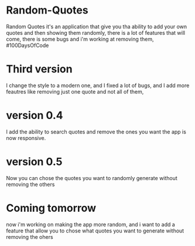 # Random-Quotes
Random Quotes it's an application that give you tha ability to add your own quotes and then showing them randomly,
there is a lot of features that will come,
there is some bugs and i'm working at removing them,
#100DaysOfCode
# Third version
I change the style to a modern one, and I fixed a lot of bugs, and I add more feautres like removing just one quote and not all of them,
# version 0.4
I add the ability to search quotes and remove the ones you want
the app is now responsive.
# version 0.5
Now you can chose the quotes you want to randomly generate without removing the others
# Coming tomorrow
now i'm working on making the app more random, and i want to add a feature  that allow you to chose what quotes you want to generate without removing the ohers
